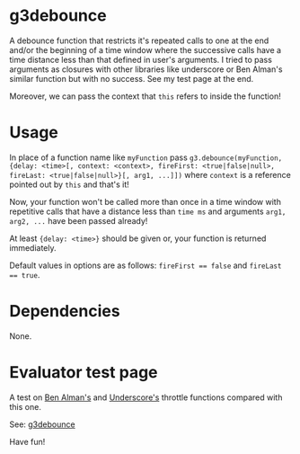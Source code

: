 g3debounce
==========
<p>A debounce function that restricts it's repeated calls to one at the end and/or the beginning of a time window where the successive calls have a time distance less than that defined in user's arguments. I tried to pass arguments as closures with other libraries like underscore or Ben Alman's similar function but with no success. See my test page at the end.</p>
<p>Moreover, we can pass the context that <code>this</code> refers to inside the function!</p>

Usage
=====
<p>In place of a function name like <code>myFunction</code> pass <code>g3.debounce(myFunction, {delay: &lt;time>[, context: &lt;context>, fireFirst: &lt;true|false|null>, fireLast: &lt;true|false|null>}[, arg1, ...]])</code> where <code>context</code> is a reference pointed out by <code>this</code> and that's it!</p>
<p>Now, your function won't be called more than once in a time window with repetitive calls that have a distance less than <code>time ms</code> and arguments <code>arg1, arg2, ...</code> have been passed already!</p>
<p>At least <code>{delay: &lt;time>}</code> should be given or, your function is returned immediately.</p>
<p>Default values in options are as follows: <code>fireFirst == false</code> and <code>fireLast == true</code>.</p>

Dependencies
============
None.

Evaluator test page
===================
<p>A test on <a href='http://benalman.com/projects/jquery-throttle-debounce-plugin/'>Ben Alman's</a> and <a href='http://underscorejs.org/#throttle'>Underscore's</a> throttle functions compared with this one.</p>
<p>See: <a href="http://centurianii.github.io/g3debounce/">g3debounce</a></p>

Have fun!
